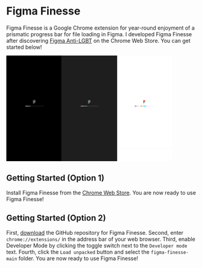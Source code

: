 # Figma Finesse

Figma Finesse is a Google Chrome extension for year-round enjoyment of a prismatic progress bar for file loading in Figma. I developed Figma Finesse after discovering [Figma Anti-LGBT](https://web.archive.org/web/20220623194800/https://github.com/VityaSchel/figma-anti-lgbt) on the Chrome Web Store. You can get started below!

![image](https://github.com/drakedu/figma-finesse/blob/0ae37a2f84a595158c44786bc092847491a084d2/images/promotion-small.png)

## Getting Started (Option 1)

Install Figma Finesse from the [Chrome Web Store](https://chrome.google.com/webstore/detail/figma-finesse/godicgpeeahdcfjjhbhlpdmpflilghol). You are now ready to use Figma Finesse!

## Getting Started (Option 2)

First, [download](https://github.com/drakedu/figma-finesse/archive/refs/heads/main.zip) the GitHub repository for Figma Finesse. Second, enter `chrome://extensions/` in the address bar of your web browser. Third, enable Developer Mode by clicking the toggle switch next to the `Developer mode` text. Fourth, click the `Load unpacked` button and select the `figma-finesse-main` folder. You are now ready to use Figma Finesse!
